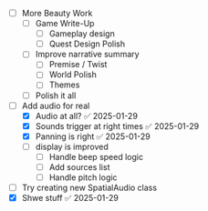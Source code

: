 - [ ] More Beauty Work
	- [ ] Game Write-Up
		- [ ] Gameplay design 
		- [ ] Quest Design Polish 
	- [ ] Improve narrative summary
		- [ ] Premise / Twist 
		- [ ] World Polish
		- [ ] Themes 
	- [ ] Polish it all
- [ ] Add audio for real 
	- [x] Audio at all? ✅ 2025-01-29
	- [x] Sounds trigger at right times ✅ 2025-01-29
	- [x] Panning is right ✅ 2025-01-29
	- [ ] display is improved 
		- [ ] Handle beep speed logic 
		- [ ] Add sources list 
		- [ ] Handle pitch logic 
- [ ] Try creating new SpatialAudio class 
- [x] Shwe stuff ✅ 2025-01-29